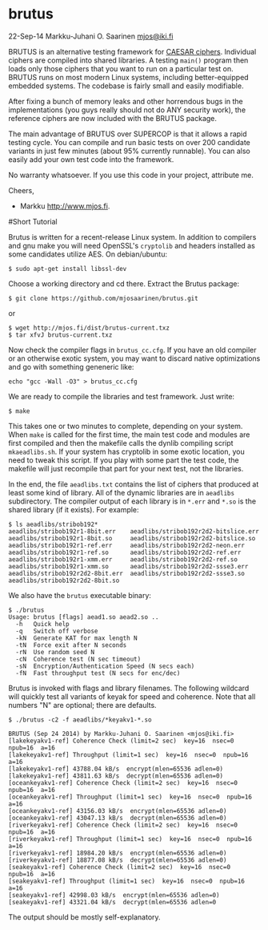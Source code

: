 brutus
======

22-Sep-14  Markku-Juhani O. Saarinen <mjos@iki.fi>

BRUTUS is an alternative testing framework for [CAESAR ciphers](http://competitions.cr.yp.to/caesar-submissions.html).
Individual ciphers are compiled into shared libraries. A testing `main()` 
program then loads only those ciphers that you want to run on a particular 
test on. BRUTUS runs on most modern Linux systems, including better-equipped
embedded systems. The codebase is fairly small and easily modifiable.

After fixing a bunch of memory leaks and other horrendous bugs in the
implementations (you guys really should not do ANY security work),
the reference ciphers are now included with the BRUTUS package.

The main advantage of BRUTUS over SUPERCOP is that it allows a rapid
testing cycle. You can compile and run basic tests on over 200 candidate 
variants in just few minutes (about 95% currently runnable). You can also 
easily add your own test code into the framework.

No warranty whatsoever. If you use this code in your project, attribute me.

Cheers,
- Markku http://www.mjos.fi.

#Short Tutorial

Brutus is written for a recent-release Linux system. In addition to compilers
and gnu make you will need OpenSSL's `cryptolib` and headers installed as 
some candidates utilize AES. On debian/ubuntu:
```
$ sudo apt-get install libssl-dev
```
Choose a working directory and cd there. Extract the Brutus package:
```
$ git clone https://github.com/mjosaarinen/brutus.git
```
or

```
$ wget http://mjos.fi/dist/brutus-current.txz
$ tar xfvJ brutus-current.txz
```
Now check the compiler flags in `brutus_cc.cfg`. If you have an old compiler 
or an otherwise exotic system, you may want to discard native optimizations and
go with something geneneric like:
```
echo "gcc -Wall -O3" > brutus_cc.cfg 
```

We are ready to compile the libraries and test framework. Just write:
```
$ make
```
This takes one or two minutes to complete, depending on your system.
When `make` is called for the first time, the main test code and modules
are first compiled and then the makefile calls the dynlib compiling
script `mkaeadlibs.sh`. If your system has cryptolib in some exotic location,
you need to tweak this script. If you play with some part the test code, the
makefile will just recompile that part for your next test, not the libraries.

In the end, the file `aeadlibs.txt` contains the list of ciphers that produced
at least some kind of library. All of the dynamic libraries are in `aeadlibs`
subdirectory. The compiler output of each library is in `*.err` and `*.so` is
the shared library (if it exists). For example:

```
$ ls aeadlibs/stribob192*
aeadlibs/stribob192r1-8bit.err    aeadlibs/stribob192r2d2-bitslice.err
aeadlibs/stribob192r1-8bit.so     aeadlibs/stribob192r2d2-bitslice.so
aeadlibs/stribob192r1-ref.err     aeadlibs/stribob192r2d2-neon.err
aeadlibs/stribob192r1-ref.so      aeadlibs/stribob192r2d2-ref.err
aeadlibs/stribob192r1-xmm.err     aeadlibs/stribob192r2d2-ref.so
aeadlibs/stribob192r1-xmm.so      aeadlibs/stribob192r2d2-ssse3.err
aeadlibs/stribob192r2d2-8bit.err  aeadlibs/stribob192r2d2-ssse3.so
aeadlibs/stribob192r2d2-8bit.so
```
We also have the `brutus` executable binary:

```
$ ./brutus
Usage: brutus [flags] aead1.so aead2.so ..
  -h   Quick help
  -q   Switch off verbose
  -kN  Generate KAT for max length N
  -tN  Force exit after N seconds
  -rN  Use random seed N
  -cN  Coherence test (N sec timeout)
  -sN  Encryption/Authentication Speed (N secs each)
  -fN  Fast throughput test (N secs for enc/dec)
```
Brutus is invoked with flags and library filenames. The following wildcard 
will quickly test all variants of keyak for speed and coherence. Note that
all numbers "N" are optional; there are defaults. 
```
$ ./brutus -c2 -f aeadlibs/*keyakv1-*.so

BRUTUS (Sep 24 2014) by Markku-Juhani O. Saarinen <mjos@iki.fi>
[lakekeyakv1-ref] Coherence Check (limit=2 sec)  key=16  nsec=0  npub=16  a=16
[lakekeyakv1-ref] Throughput (limit=1 sec)  key=16  nsec=0  npub=16 a=16
[lakekeyakv1-ref] 43788.04 kB/s  encrypt(mlen=65536 adlen=0)
[lakekeyakv1-ref] 43811.63 kB/s  decrypt(mlen=65536 adlen=0)
[oceankeyakv1-ref] Coherence Check (limit=2 sec)  key=16  nsec=0  npub=16  a=16
[oceankeyakv1-ref] Throughput (limit=1 sec)  key=16  nsec=0  npub=16 a=16
[oceankeyakv1-ref] 43156.03 kB/s  encrypt(mlen=65536 adlen=0)
[oceankeyakv1-ref] 43047.13 kB/s  decrypt(mlen=65536 adlen=0)
[riverkeyakv1-ref] Coherence Check (limit=2 sec)  key=16  nsec=0  npub=16  a=16
[riverkeyakv1-ref] Throughput (limit=1 sec)  key=16  nsec=0  npub=16 a=16
[riverkeyakv1-ref] 18984.20 kB/s  encrypt(mlen=65536 adlen=0)
[riverkeyakv1-ref] 18877.08 kB/s  decrypt(mlen=65536 adlen=0)
[seakeyakv1-ref] Coherence Check (limit=2 sec)  key=16  nsec=0  npub=16  a=16
[seakeyakv1-ref] Throughput (limit=1 sec)  key=16  nsec=0  npub=16 a=16
[seakeyakv1-ref] 42998.03 kB/s  encrypt(mlen=65536 adlen=0)
[seakeyakv1-ref] 43321.04 kB/s  decrypt(mlen=65536 adlen=0
```
The output should be mostly self-explanatory.


